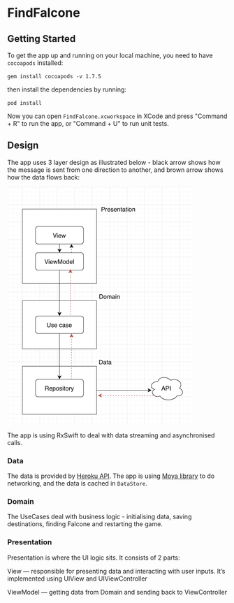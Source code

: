 # FindFalcone

## Getting Started

To get the app up and running on your local machine, you need to have `cocoapods` installed:

```
gem install cocoapods -v 1.7.5
```

then install the dependencies by running:

```
pod install
```

Now you can open `FindFalcone.xcworkspace` in XCode and press "Command + R" to run the app, or "Command + U" to run unit tests.

## Design

The app uses 3 layer design as illustrated below - black arrow shows how the message is sent from one direction to another, and brown arrow shows how the data flows back:

![](design.png)

The app is using RxSwift to deal with data streaming and asynchronised calls.

### Data

The data is provided by [Heroku API](https://findfalcone.herokuapp.com/). The app is using [Moya library](https://github.com/Moya/Moya) to do networking, and the data is cached in `DataStore`.

### Domain

The UseCases deal with business logic - initialising data, saving destinations, finding Falcone and restarting the game.

### Presentation

Presentation is where the UI logic sits. It consists of 2 parts:

View — responsible for presenting data and interacting with user inputs. It’s implemented using UIView and UIViewController

ViewModel — getting data from Domain and sending back to ViewController
